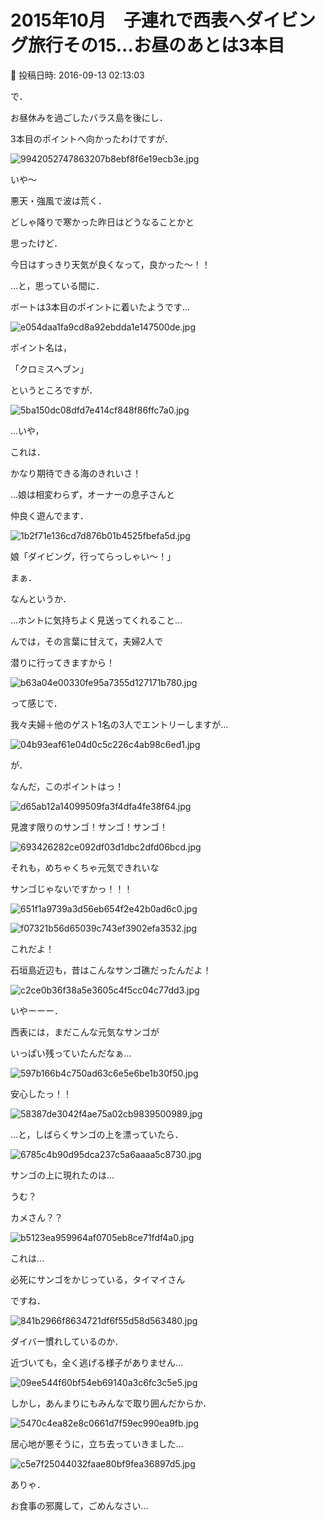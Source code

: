 # 2015年10月　子連れで西表へダイビング旅行その15…お昼のあとは3本目

📅 投稿日時: 2016-09-13 02:13:03

で．


お昼休みを過ごしたバラス島を後にし．


3本目のポイントへ向かったわけですが．




![9942052747863207b8ebf8f6e19ecb3e.jpg](images/9942052747863207b8ebf8f6e19ecb3e.jpg)




いや～


悪天・強風で波は荒く．


どしゃ降りで寒かった昨日はどうなることかと


思ったけど．





今日はすっきり天気が良くなって，良かった～！！


…と，思っている間に．


ボートは3本目のポイントに着いたようです…




![e054daa1fa9cd8a92ebdda1e147500de.jpg](images/e054daa1fa9cd8a92ebdda1e147500de.jpg)




ポイント名は，


「クロミスヘブン」


というところですが．




![5ba150dc08dfd7e414cf848f86ffc7a0.jpg](images/5ba150dc08dfd7e414cf848f86ffc7a0.jpg)




…いや，


これは．


かなり期待できる海のきれいさ！





…娘は相変わらず，オーナーの息子さんと


仲良く遊んでます．




![1b2f71e136cd7d876b01b4525fbefa5d.jpg](images/1b2f71e136cd7d876b01b4525fbefa5d.jpg)




娘「ダイビング，行ってらっしゃい～！」





まぁ．


なんというか．


…ホントに気持ちよく見送ってくれること…





んでは，その言葉に甘えて，夫婦2人で


潜りに行ってきますから！




![b63a04e00330fe95a7355d127171b780.jpg](images/b63a04e00330fe95a7355d127171b780.jpg)




って感じで．


我々夫婦＋他のゲスト1名の3人でエントリーしますが…




![04b93eaf61e04d0c5c226c4ab98c6ed1.jpg](images/04b93eaf61e04d0c5c226c4ab98c6ed1.jpg)




が．


なんだ，このポイントはっ！




![d65ab12a14099509fa3f4dfa4fe38f64.jpg](images/d65ab12a14099509fa3f4dfa4fe38f64.jpg)




見渡す限りのサンゴ！サンゴ！サンゴ！




![693426282ce092df03d1dbc2dfd06bcd.jpg](images/693426282ce092df03d1dbc2dfd06bcd.jpg)




それも，めちゃくちゃ元気できれいな


サンゴじゃないですかっ！！！




![651f1a9739a3d56eb654f2e42b0ad6c0.jpg](images/651f1a9739a3d56eb654f2e42b0ad6c0.jpg)









![f07321b56d65039c743ef3902efa3532.jpg](images/f07321b56d65039c743ef3902efa3532.jpg)




これだよ！


石垣島近辺も，昔はこんなサンゴ礁だったんだよ！




![c2ce0b36f38a5e3605c4f5cc04c77dd3.jpg](images/c2ce0b36f38a5e3605c4f5cc04c77dd3.jpg)




いやーーー．


西表には，まだこんな元気なサンゴが


いっぱい残っていたんだなぁ…




![597b166b4c750ad63c6e5e6be1b30f50.jpg](images/597b166b4c750ad63c6e5e6be1b30f50.jpg)




安心したっ！！




![58387de3042f4ae75a02cb9839500989.jpg](images/58387de3042f4ae75a02cb9839500989.jpg)







…と，しばらくサンゴの上を漂っていたら．




![6785c4b90d95dca237c5a6aaaa5c8730.jpg](images/6785c4b90d95dca237c5a6aaaa5c8730.jpg)







サンゴの上に現れたのは…


うむ？


カメさん？？




![b5123ea959964af0705eb8ce71fdf4a0.jpg](images/b5123ea959964af0705eb8ce71fdf4a0.jpg)




これは…


必死にサンゴをかじっている，タイマイさん


ですね．




![841b2966f8634721df6f55d58d563480.jpg](images/841b2966f8634721df6f55d58d563480.jpg)




ダイバー慣れしているのか．


近づいても，全く逃げる様子がありません…




![09ee544f60bf54eb69140a3c6fc3c5e5.jpg](images/09ee544f60bf54eb69140a3c6fc3c5e5.jpg)




しかし，あんまりにもみんなで取り囲んだからか．




![5470c4ea82e8c0661d7f59ec990ea9fb.jpg](images/5470c4ea82e8c0661d7f59ec990ea9fb.jpg)




居心地が悪そうに，立ち去っていきました…




![c5e7f25044032faae80bf9fea36897d5.jpg](images/c5e7f25044032faae80bf9fea36897d5.jpg)




ありゃ．


お食事の邪魔して，ごめんなさい…
